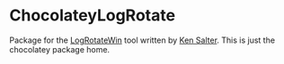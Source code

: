 ChocolateyLogRotate
===================

Package for the [LogRotateWin](https://sourceforge.net/p/logrotatewin/wiki/LogRotate/) tool written by [Ken Salter](https://sourceforge.net/users/kennethsalter). This is just the chocolatey package home. 

